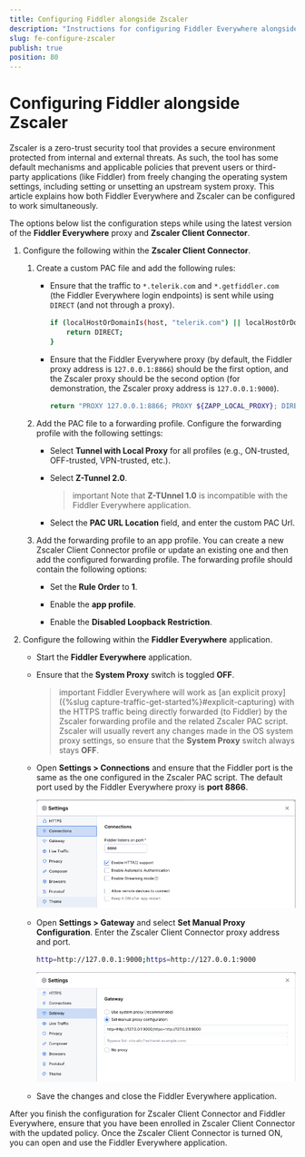 ```yaml
---
title: Configuring Fiddler alongside Zscaler
description: "Instructions for configuring Fiddler Everywhere alongside Zscaler"
slug: fe-configure-zscaler
publish: true
position: 80
---
```


# Configuring Fiddler alongside Zscaler

Zscaler is a zero-trust security tool that provides a secure environment protected from internal and external threats. As such, the tool has some default mechanisms and applicable policies that prevent users or third-party applications (like Fiddler) from freely changing the operating system settings, including setting or unsetting an upstream system proxy. This article explains how both Fiddler Everywhere and Zscaler can be configured to work simultaneously.

The options below list the configuration steps while using the latest version of the **Fiddler Everywhere** proxy and **Zscaler Client Connector**.

1. Configure the following within the **Zscaler Client Connector**.

    1. Create a custom PAC file and add the following rules:

        - Ensure that the traffic to `*.telerik.com` and `*.getfiddler.com` (the Fiddler Everywhere login endpoints) is sent while using `DIRECT` (and not through a proxy).

            ```sh
            if (localHostOrDomainIs(host, "telerik.com") || localHostOrDomainIs(host, "getfiddler.com")) {
                return DIRECT;
            }
            ```

        - Ensure that the Fiddler Everywhere proxy (by default, the Fiddler proxy address is `127.0.0.1:8866`) should be the first option, and the Zscaler proxy should be the second option (for demonstration, the Zscaler proxy address is `127.0.0.1:9000`).

            ```sh
            return "PROXY 127.0.0.1:8866; PROXY ${ZAPP_LOCAL_PROXY}; DIRECT;";
            ```

    1. Add the PAC file to a forwarding profile. Configure the forwarding profile with the following settings:

        - Select **Tunnel with Local Proxy** for all profiles (e.g., ON-trusted, OFF-trusted, VPN-trusted, etc.).

        - Select **Z-Tunnel 2.0**. 

            >important Note that **Z-TUnnel 1.0** is incompatible with the Fiddler Everywhere application.

        - Select the **PAC URL Location** field, and enter the custom PAC Url.

    1. Add the forwarding profile to an app profile. You can create a new Zscaler Client Connector profile or update an existing one and then add the configured forwarding profile. The forwarding profile should contain the following options:

        - Set the **Rule Order** to **1**.

        - Enable the **app profile**.

        - Enable the **Disabled Loopback Restriction**.

1. Configure the following within the **Fiddler Everywhere** application.

    - Start the **Fiddler Everywhere** application. 
    
    - Ensure that the **System Proxy** switch is toggled **OFF**.

        >important Fiddler Everywhere will work as [an explicit proxy]({%slug capture-traffic-get-started%}#explicit-capturing) with the HTTPS traffic being directly forwarded (to Fiddler) by the Zscaler forwarding profile and the related Zscaler PAC script. Zscaler will usually revert any changes made in the OS system proxy settings, so ensure that the **System Proxy** switch always stays **OFF**.
    
    - Open **Settings > Connections** and ensure that the Fiddler port is the same as the one configured in the Zscaler PAC script. The default port used by the Fiddler Everywhere proxy is **port 8866**.

        ![Fiddler proxy port](../images/security/fiddler-zscaler-fiddler-port.png)

    - Open **Settings > Gateway** and select **Set Manual Proxy Configuration**. Enter the Zscaler Client Connector proxy address and port.

        ```sh
        http=http://127.0.0.1:9000;https=http://127.0.0.1:9000
        ```

        ![Fiddler gateway and manual proxy configuration](../images/security/fiddler-zscaler-manual-proxy.png)

    - Save the changes and close the Fiddler Everywhere application.

After you finish the configuration for Zscaler Client Connector and Fiddler Everywhere, ensure that you have been enrolled in Zscaler Client Connector with the updated policy. Once the Zscaler Client Connector is turned ON, you can open and use the Fiddler Everywhere application.
